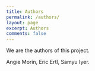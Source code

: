 ```yaml
---
title: Authors
permalink: /authors/
layout: page
excerpt: Authors
comments: false
---
```


We are the authors of this project.

Angie Morin, Eric Ertl, Samyu Iyer.